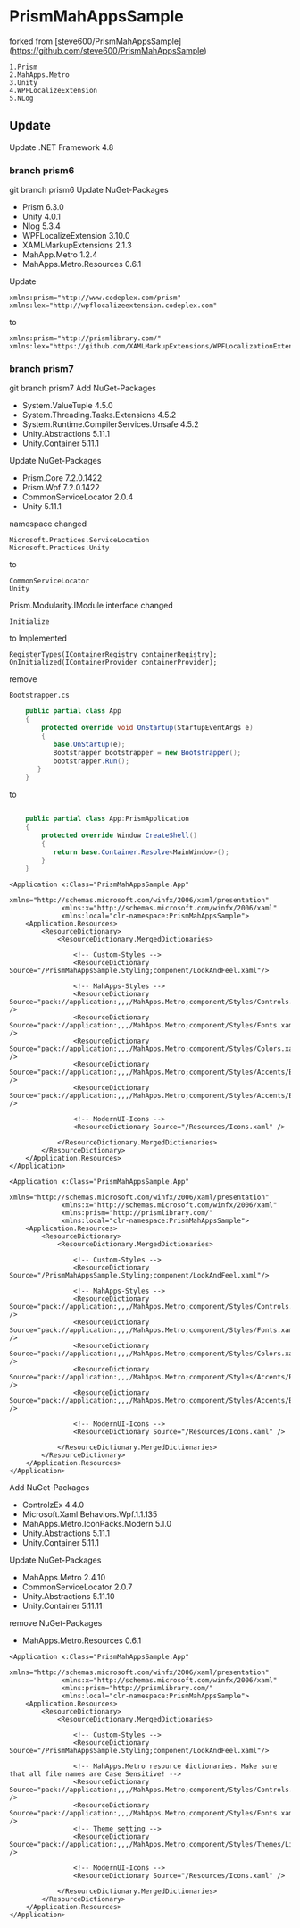 # PrismMahAppsSample

forked from [steve600/PrismMahAppsSample] (https://github.com/steve600/PrismMahAppsSample)

```
1.Prism
2.MahApps.Metro
3.Unity
4.WPFLocalizeExtension
5.NLog
```

## Update
Update .NET Framework 4.8
### branch prism6
git branch prism6
Update NuGet-Packages
- Prism 6.3.0
- Unity 4.0.1
- Nlog  5.3.4
- WPFLocalizeExtension 3.10.0
- XAMLMarkupExtensions 2.1.3
- MahApp.Metro 1.2.4
- MahApps.Metro.Resources 0.6.1


Update  
```
xmlns:prism="http://www.codeplex.com/prism"
xmlns:lex="http://wpflocalizeextension.codeplex.com"
```
to 
```
xmlns:prism="http://prismlibrary.com/"
xmlns:lex="https://github.com/XAMLMarkupExtensions/WPFLocalizationExtension"
```

### branch prism7
git branch prism7
Add NuGet-Packages
- System.ValueTuple 4.5.0
- System.Threading.Tasks.Extensions 4.5.2
- System.Runtime.CompilerServices.Unsafe 4.5.2
- Unity.Abstractions 5.11.1
- Unity.Container 5.11.1

Update NuGet-Packages
- Prism.Core 7.2.0.1422
- Prism.Wpf  7.2.0.1422
- CommonServiceLocator 2.0.4
- Unity 5.11.1

namespace changed
```
Microsoft.Practices.ServiceLocation
Microsoft.Practices.Unity
```
to
```
CommonServiceLocator
Unity
```

Prism.Modularity.IModule interface changed 
```
Initialize
```
to Implemented
``` 
RegisterTypes(IContainerRegistry containerRegistry);
OnInitialized(IContainerProvider containerProvider);
```

remove 
``` 
Bootstrapper.cs
```

``` App.cs
    public partial class App
    {
        protected override void OnStartup(StartupEventArgs e)
        {
           base.OnStartup(e);
           Bootstrapper bootstrapper = new Bootstrapper();
           bootstrapper.Run();
       }
    }
```
to 
``` App.cs implemented PrismApplication

    public partial class App:PrismApplication
    {
        protected override Window CreateShell()
        {
           return base.Container.Resolve<MainWindow>();
        }
    }
```


``` App.xaml
<Application x:Class="PrismMahAppsSample.App"
             xmlns="http://schemas.microsoft.com/winfx/2006/xaml/presentation"
             xmlns:x="http://schemas.microsoft.com/winfx/2006/xaml"
             xmlns:local="clr-namespace:PrismMahAppsSample">
    <Application.Resources>
        <ResourceDictionary>
            <ResourceDictionary.MergedDictionaries>

                <!-- Custom-Styles -->
                <ResourceDictionary Source="/PrismMahAppsSample.Styling;component/LookAndFeel.xaml"/>

                <!-- MahApps-Styles -->
                <ResourceDictionary Source="pack://application:,,,/MahApps.Metro;component/Styles/Controls.xaml" />
                <ResourceDictionary Source="pack://application:,,,/MahApps.Metro;component/Styles/Fonts.xaml" />
                <ResourceDictionary Source="pack://application:,,,/MahApps.Metro;component/Styles/Colors.xaml" />
                <ResourceDictionary Source="pack://application:,,,/MahApps.Metro;component/Styles/Accents/Blue.xaml" />
                <ResourceDictionary Source="pack://application:,,,/MahApps.Metro;component/Styles/Accents/BaseLight.xaml" />

                <!-- ModernUI-Icons -->
                <ResourceDictionary Source="/Resources/Icons.xaml" />

            </ResourceDictionary.MergedDictionaries>
        </ResourceDictionary>
    </Application.Resources>
</Application>

```


``` App.xaml
<Application x:Class="PrismMahAppsSample.App"
             xmlns="http://schemas.microsoft.com/winfx/2006/xaml/presentation"
             xmlns:x="http://schemas.microsoft.com/winfx/2006/xaml"
             xmlns:prism="http://prismlibrary.com/"
             xmlns:local="clr-namespace:PrismMahAppsSample">
    <Application.Resources>
        <ResourceDictionary>
            <ResourceDictionary.MergedDictionaries>

                <!-- Custom-Styles -->
                <ResourceDictionary Source="/PrismMahAppsSample.Styling;component/LookAndFeel.xaml"/>

                <!-- MahApps-Styles -->
                <ResourceDictionary Source="pack://application:,,,/MahApps.Metro;component/Styles/Controls.xaml" />
                <ResourceDictionary Source="pack://application:,,,/MahApps.Metro;component/Styles/Fonts.xaml" />
                <ResourceDictionary Source="pack://application:,,,/MahApps.Metro;component/Styles/Colors.xaml" />
                <ResourceDictionary Source="pack://application:,,,/MahApps.Metro;component/Styles/Accents/Blue.xaml" />
                <ResourceDictionary Source="pack://application:,,,/MahApps.Metro;component/Styles/Accents/BaseLight.xaml" />

                <!-- ModernUI-Icons -->
                <ResourceDictionary Source="/Resources/Icons.xaml" />

            </ResourceDictionary.MergedDictionaries>
        </ResourceDictionary>
    </Application.Resources>
</Application>

```

Add NuGet-Packages

- ControlzEx 4.4.0
- Microsoft.Xaml.Behaviors.Wpf.1.1.135
- MahApps.Metro.IconPacks.Modern 5.1.0
- Unity.Abstractions 5.11.1
- Unity.Container 5.11.1

Update NuGet-Packages
- MahApps.Metro 2.4.10
- CommonServiceLocator 2.0.7
- Unity.Abstractions 5.11.10
- Unity.Container 5.11.11

remove NuGet-Packages
- MahApps.Metro.Resources 0.6.1


``` App.xaml
<Application x:Class="PrismMahAppsSample.App"
             xmlns="http://schemas.microsoft.com/winfx/2006/xaml/presentation"
             xmlns:x="http://schemas.microsoft.com/winfx/2006/xaml"
             xmlns:prism="http://prismlibrary.com/"
             xmlns:local="clr-namespace:PrismMahAppsSample">
    <Application.Resources>
        <ResourceDictionary>
            <ResourceDictionary.MergedDictionaries>

                <!-- Custom-Styles -->
                <ResourceDictionary Source="/PrismMahAppsSample.Styling;component/LookAndFeel.xaml"/>

                <!-- MahApps.Metro resource dictionaries. Make sure that all file names are Case Sensitive! -->
                <ResourceDictionary Source="pack://application:,,,/MahApps.Metro;component/Styles/Controls.xaml" />
                <ResourceDictionary Source="pack://application:,,,/MahApps.Metro;component/Styles/Fonts.xaml" />
                <!-- Theme setting -->
                <ResourceDictionary Source="pack://application:,,,/MahApps.Metro;component/Styles/Themes/Light.Blue.xaml" />

                <!-- ModernUI-Icons -->
                <ResourceDictionary Source="/Resources/Icons.xaml" />

            </ResourceDictionary.MergedDictionaries>
        </ResourceDictionary>
    </Application.Resources>
</Application>

```